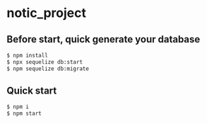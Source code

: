 # notic_project

## Before start, quick generate your database
```bash
$ npm install
$ npx sequelize db:start
$ npm sequelize db:migrate
```

## Quick start
```bash
$ npm i
$ npm start
```